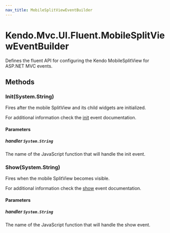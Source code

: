 ```yaml
---
nav_title: MobileSplitViewEventBuilder
---
```


# Kendo.Mvc.UI.Fluent.MobileSplitViewEventBuilder
Defines the fluent API for configuring the Kendo MobileSplitView for ASP.NET MVC events.




## Methods


### Init(System.String)
Fires after the mobile SplitView and its child widgets are initialized.

For additional information check the [init](/api/web/mobilesplitview#events-init) event documentation.


#### Parameters

##### handler `System.String`
The name of the JavaScript function that will handle the init event.





### Show(System.String)
Fires when the mobile SplitView becomes visible.

For additional information check the [show](/api/web/mobilesplitview#events-show) event documentation.


#### Parameters

##### handler `System.String`
The name of the JavaScript function that will handle the show event.






